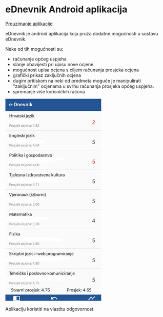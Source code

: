 # eDnevnik Android aplikacija

[Preuzimanje aplikacije](https://github.com/ddrzaic/eDnevnik-Android/raw/master/release/app-release.apk)


eDnevnik je android aplikacija koja pruža dodatne mogućnosti u sustavu eDnevnik.

Neke od tih mogućnosti su:
* računanje općeg uspjeha 
* slanje obavijesti pri upisu nove ocjene
* mogućnost upisa ocjena s ciljem računanja prosjeka ocjena
* grafički prikaz zaključnih ocjena
* dugim pritiskom na neki od predmeta moguće je manipulirati "zaključnim" ocjenama u svrhu računanja prosjeka općeg uspjeha.
* spremanje više korisničkih računa


![img](/Screenshot.png)


Aplikaciju koristiti na vlastitu odgovornost.


